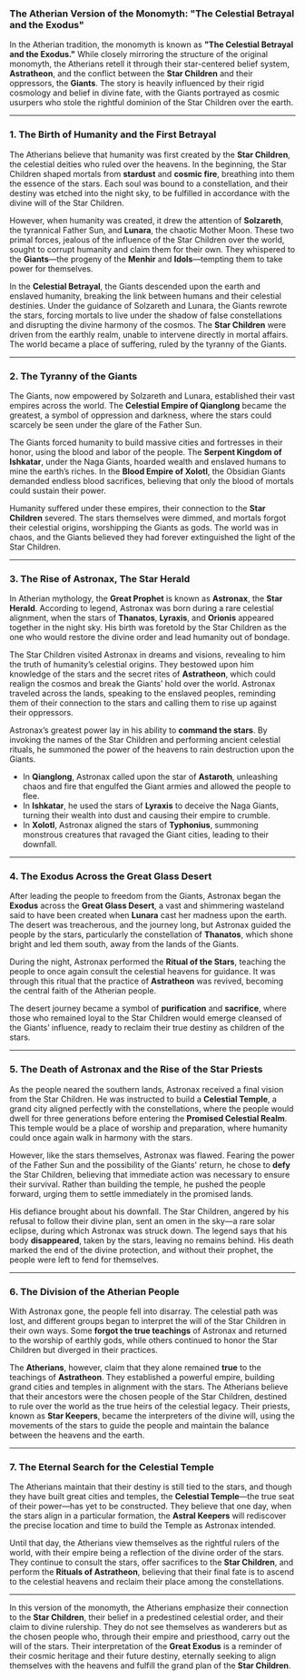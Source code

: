 ### The Atherian Version of the Monomyth: "The Celestial Betrayal and the Exodus"

In the Atherian tradition, the monomyth is known as **"The Celestial Betrayal and the Exodus."** While closely mirroring the structure of the original monomyth, the Atherians retell it through their star-centered belief system, **Astratheon**, and the conflict between the **Star Children** and their oppressors, the **Giants**. The story is heavily influenced by their rigid cosmology and belief in divine fate, with the Giants portrayed as cosmic usurpers who stole the rightful dominion of the Star Children over the earth. 

---

### **1. The Birth of Humanity and the First Betrayal**

The Atherians believe that humanity was first created by the **Star Children**, the celestial deities who ruled over the heavens. In the beginning, the Star Children shaped mortals from **stardust** and **cosmic fire**, breathing into them the essence of the stars. Each soul was bound to a constellation, and their destiny was etched into the night sky, to be fulfilled in accordance with the divine will of the Star Children. 

However, when humanity was created, it drew the attention of **Solzareth**, the tyrannical Father Sun, and **Lunara**, the chaotic Mother Moon. These two primal forces, jealous of the influence of the Star Children over the world, sought to corrupt humanity and claim them for their own. They whispered to the **Giants**—the progeny of the **Menhir** and **Idols**—tempting them to take power for themselves.

In the **Celestial Betrayal**, the Giants descended upon the earth and enslaved humanity, breaking the link between humans and their celestial destinies. Under the guidance of Solzareth and Lunara, the Giants rewrote the stars, forcing mortals to live under the shadow of false constellations and disrupting the divine harmony of the cosmos. The **Star Children** were driven from the earthly realm, unable to intervene directly in mortal affairs. The world became a place of suffering, ruled by the tyranny of the Giants.

---

### **2. The Tyranny of the Giants**

The Giants, now empowered by Solzareth and Lunara, established their vast empires across the world. The **Celestial Empire of Qianglong** became the greatest, a symbol of oppression and darkness, where the stars could scarcely be seen under the glare of the Father Sun. 

The Giants forced humanity to build massive cities and fortresses in their honor, using the blood and labor of the people. The **Serpent Kingdom of Ishkatar**, under the Naga Giants, hoarded wealth and enslaved humans to mine the earth’s riches. In the **Blood Empire of Xolotl**, the Obsidian Giants demanded endless blood sacrifices, believing that only the blood of mortals could sustain their power.

Humanity suffered under these empires, their connection to the **Star Children** severed. The stars themselves were dimmed, and mortals forgot their celestial origins, worshipping the Giants as gods. The world was in chaos, and the Giants believed they had forever extinguished the light of the Star Children.

---

### **3. The Rise of Astronax, The Star Herald**

In Atherian mythology, the **Great Prophet** is known as **Astronax**, the **Star Herald**. According to legend, Astronax was born during a rare celestial alignment, when the stars of **Thanatos**, **Lyraxis**, and **Orionis** appeared together in the night sky. His birth was foretold by the Star Children as the one who would restore the divine order and lead humanity out of bondage.

The Star Children visited Astronax in dreams and visions, revealing to him the truth of humanity’s celestial origins. They bestowed upon him knowledge of the stars and the secret rites of **Astratheon**, which could realign the cosmos and break the Giants’ hold over the world. Astronax traveled across the lands, speaking to the enslaved peoples, reminding them of their connection to the stars and calling them to rise up against their oppressors.

Astronax’s greatest power lay in his ability to **command the stars**. By invoking the names of the Star Children and performing ancient celestial rituals, he summoned the power of the heavens to rain destruction upon the Giants.

- In **Qianglong**, Astronax called upon the star of **Astaroth**, unleashing chaos and fire that engulfed the Giant armies and allowed the people to flee.
- In **Ishkatar**, he used the stars of **Lyraxis** to deceive the Naga Giants, turning their wealth into dust and causing their empire to crumble.
- In **Xolotl**, Astronax aligned the stars of **Typhonius**, summoning monstrous creatures that ravaged the Giant cities, leading to their downfall.

---

### **4. The Exodus Across the Great Glass Desert**

After leading the people to freedom from the Giants, Astronax began the **Exodus** across the **Great Glass Desert**, a vast and shimmering wasteland said to have been created when **Lunara** cast her madness upon the earth. The desert was treacherous, and the journey long, but Astronax guided the people by the stars, particularly the constellation of **Thanatos**, which shone bright and led them south, away from the lands of the Giants.

During the night, Astronax performed the **Ritual of the Stars**, teaching the people to once again consult the celestial heavens for guidance. It was through this ritual that the practice of **Astratheon** was revived, becoming the central faith of the Atherian people.

The desert journey became a symbol of **purification** and **sacrifice**, where those who remained loyal to the Star Children would emerge cleansed of the Giants’ influence, ready to reclaim their true destiny as children of the stars.

---

### **5. The Death of Astronax and the Rise of the Star Priests**

As the people neared the southern lands, Astronax received a final vision from the Star Children. He was instructed to build a **Celestial Temple**, a grand city aligned perfectly with the constellations, where the people would dwell for three generations before entering the **Promised Celestial Realm**. This temple would be a place of worship and preparation, where humanity could once again walk in harmony with the stars.

However, like the stars themselves, Astronax was flawed. Fearing the power of the Father Sun and the possibility of the Giants' return, he chose to **defy** the Star Children, believing that immediate action was necessary to ensure their survival. Rather than building the temple, he pushed the people forward, urging them to settle immediately in the promised lands.

His defiance brought about his downfall. The Star Children, angered by his refusal to follow their divine plan, sent an omen in the sky—a rare solar eclipse, during which Astronax was struck down. The legend says that his body **disappeared**, taken by the stars, leaving no remains behind. His death marked the end of the divine protection, and without their prophet, the people were left to fend for themselves.

---

### **6. The Division of the Atherian People**

With Astronax gone, the people fell into disarray. The celestial path was lost, and different groups began to interpret the will of the Star Children in their own ways. Some **forgot the true teachings** of Astronax and returned to the worship of earthly gods, while others continued to honor the Star Children but diverged in their practices.

The **Atherians**, however, claim that they alone remained **true** to the teachings of **Astratheon**. They established a powerful empire, building grand cities and temples in alignment with the stars. The Atherians believe that their ancestors were the chosen people of the Star Children, destined to rule over the world as the true heirs of the celestial legacy. Their priests, known as **Star Keepers**, became the interpreters of the divine will, using the movements of the stars to guide the people and maintain the balance between the heavens and the earth.

---

### **7. The Eternal Search for the Celestial Temple**

The Atherians maintain that their destiny is still tied to the stars, and though they have built great cities and temples, the **Celestial Temple**—the true seat of their power—has yet to be constructed. They believe that one day, when the stars align in a particular formation, the **Astral Keepers** will rediscover the precise location and time to build the Temple as Astronax intended.

Until that day, the Atherians view themselves as the rightful rulers of the world, with their empire being a reflection of the divine order of the stars. They continue to consult the stars, offer sacrifices to the **Star Children**, and perform the **Rituals of Astratheon**, believing that their final fate is to ascend to the celestial heavens and reclaim their place among the constellations.

---

In this version of the monomyth, the Atherians emphasize their connection to the **Star Children**, their belief in a predestined celestial order, and their claim to divine rulership. They do not see themselves as wanderers but as the chosen people who, through their empire and priesthood, carry out the will of the stars. Their interpretation of the **Great Exodus** is a reminder of their cosmic heritage and their future destiny, eternally seeking to align themselves with the heavens and fulfill the grand plan of the **Star Children**.